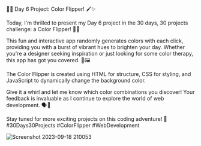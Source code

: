 🌈🎨 Day 6 Project: Color Flipper! 🖌️✨

Today, I'm thrilled to present my Day 6 project in the 30 days, 30 projects challenge: a Color Flipper! 🎉🌟

This fun and interactive app randomly generates colors with each click, providing you with a burst of vibrant hues to brighten your day. Whether you're a designer seeking inspiration or just looking for some color therapy, this app has got you covered. 🌈🖼️

The Color Flipper is created using HTML for structure, CSS for styling, and JavaScript to dynamically change the background color.

Give it a whirl and let me know which color combinations you discover! Your feedback is invaluable as I continue to explore the world of web development. 🗣️🎨

Stay tuned for more exciting projects on this coding adventure! 🚀 #30Days30Projects #ColorFlipper #WebDevelopment

![Screenshot 2023-09-18 210053](https://github.com/Haiderghadi/30D30P-ColorFlipper/assets/130603999/f3ada455-8b74-4edf-a530-d2deab9b247f)
